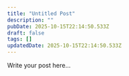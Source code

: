 ```yaml
---
title: "Untitled Post"
description: ""
pubDate: 2025-10-15T22:14:50.533Z
draft: false
tags: []
updatedDate: 2025-10-15T22:14:50.533Z
---
```


Write your post here...
